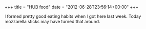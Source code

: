 +++
title = "HUB food"
date = "2012-06-28T23:56:14+00:00"
+++

I formed pretty good eating habits when I got here last week.  Today mozzarella sticks may have turned that around.
			